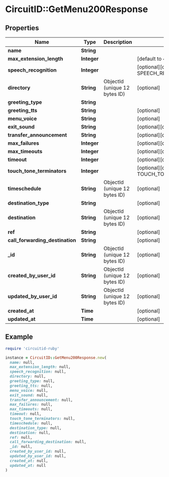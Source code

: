 # CircuitID::GetMenu200Response

## Properties

| Name | Type | Description | Notes |
| ---- | ---- | ----------- | ----- |
| **name** | **String** |  |  |
| **max_extension_length** | **Integer** |  | [default to 4] |
| **speech_recognition** | **Integer** |  | [optional][default to SPEECH_RECOGNITION::N0] |
| **directory** | **String** | ObjectId (unique 12 bytes ID) | [optional] |
| **greeting_type** | **String** |  |  |
| **greeting_tts** | **String** |  | [optional] |
| **menu_voice** | **String** |  | [optional] |
| **exit_sound** | **String** |  | [optional][default to &#39;default&#39;] |
| **transfer_announcement** | **String** |  | [optional][default to &#39;default&#39;] |
| **max_failures** | **Integer** |  | [optional][default to 3] |
| **max_timeouts** | **Integer** |  | [optional][default to 3] |
| **timeout** | **Integer** |  | [optional][default to 10] |
| **touch_tone_terminators** | **Integer** |  | [optional][default to TOUCH_TONE_TERMINATORS::N1] |
| **timeschedule** | **String** | ObjectId (unique 12 bytes ID) | [optional] |
| **destination_type** | **String** |  | [optional] |
| **destination** | **String** | ObjectId (unique 12 bytes ID) | [optional] |
| **ref** | **String** |  | [optional] |
| **call_forwarding_destination** | **String** |  | [optional] |
| **_id** | **String** | ObjectId (unique 12 bytes ID) | [optional] |
| **created_by_user_id** | **String** | ObjectId (unique 12 bytes ID) | [optional] |
| **updated_by_user_id** | **String** | ObjectId (unique 12 bytes ID) | [optional] |
| **created_at** | **Time** |  | [optional] |
| **updated_at** | **Time** |  | [optional] |

## Example

```ruby
require 'circuitid-ruby'

instance = CircuitID::GetMenu200Response.new(
  name: null,
  max_extension_length: null,
  speech_recognition: null,
  directory: null,
  greeting_type: null,
  greeting_tts: null,
  menu_voice: null,
  exit_sound: null,
  transfer_announcement: null,
  max_failures: null,
  max_timeouts: null,
  timeout: null,
  touch_tone_terminators: null,
  timeschedule: null,
  destination_type: null,
  destination: null,
  ref: null,
  call_forwarding_destination: null,
  _id: null,
  created_by_user_id: null,
  updated_by_user_id: null,
  created_at: null,
  updated_at: null
)
```

